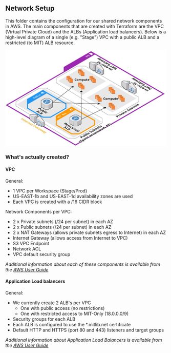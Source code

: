 ## Network Setup

This folder contains the configuration for our shared network components in AWS. The main components that are created with Terraform are the VPC (Virtual Private Cloud) and the ALBs (Application load balancers). Below is a high-level diagram of a single (e.g. "Stage") VPC with a public ALB and a restricted (to MIT) ALB resource.

![alt text](diagrams/network.jpg "AWS Network")

### What's actually created?

#### VPC
General:
* 1 VPC per Workspace (Stage/Prod)
* US-EAST-1b and US-EAST-1d availability zones are used
* Each VPC is created with a /16 CIDR block

Network Components per VPC:
* 2 x Private subnets (/24 per subnet) in each AZ
* 2 x Public subnets (/24 per subnet) in each AZ
* 2 x NAT Gateways (allows private subnets egress to Internet) in each AZ
* Internet Gateway (allows access from Internet to VPC)
* S3 VPC Endpoint
* Network ACL
* VPC default security group


_Additional information about each of these components is available from the [AWS User Guide](https://docs.aws.amazon.com/vpc/latest/userguide/VPC_Networking.html)_

#### Application Load balancers
General:
* We currently create 2 ALB's per VPC
  * One with public access (no restrictions)
  * One with restricted access to MIT-Only (18.0.0.0/9)
* Security groups for each ALB
* Each ALB is configured to use the \*.mitlib.net certificate
* Default HTTP and HTTPS (port 80 and 443) listeners and target groups

_Additional information about Application Load Balancers is available from the [AWS User Guide](https://docs.aws.amazon.com/elasticloadbalancing/latest/application/introduction.html)_
